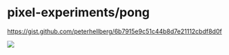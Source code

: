 # pixel-experiments/pong

https://gist.github.com/peterhellberg/6b7915e9c51c44b8d7e21112cbdf8d0f

![](https://user-images.githubusercontent.com/565124/35081700-f416c566-fc15-11e7-83d9-1fe349121994.png)

